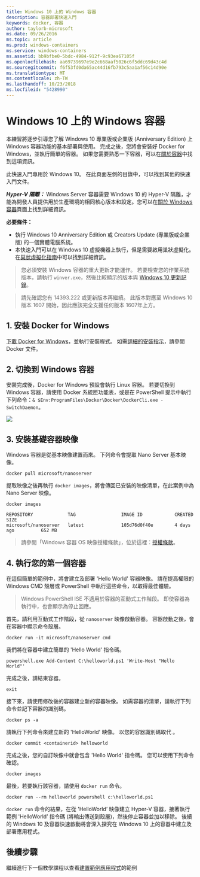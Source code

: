 ```yaml
---
title: Windows 10 上的 Windows 容器
description: 容器部署快速入門
keywords: docker, 容器
author: taylorb-microsoft
ms.date: 09/26/2016
ms.topic: article
ms.prod: windows-containers
ms.service: windows-containers
ms.assetid: bb9bfbe0-5bdc-4984-912f-9c93ea67105f
ms.openlocfilehash: aa69739697e9e2c668aaf5026c6f5ddc69d43c4d
ms.sourcegitcommit: f6f53fd0da65ac44d16fb793c5aa1af56c14d90e
ms.translationtype: MT
ms.contentlocale: zh-TW
ms.lasthandoff: 10/23/2018
ms.locfileid: "5428990"
---
```

# <a name="windows-containers-on-windows-10"></a>Windows 10 上的 Windows 容器

本練習將逐步引導您了解 Windows 10 專業版或企業版 (Anniversary Edition) 上 Windows 容器功能的基本部署與使用。 完成之後，您將會安裝好 Docker for Windows，並執行簡單的容器。 如果您需要熟悉一下容器，可以在[關於容器](../about/index.md)中找到這項資訊。

此快速入門專用於 Windows 10。 在此頁面左側的目錄中，可以找到其他的快速入門文件。

***Hyper-V 隔離：*** Windows Server 容器需要 Windows 10 的 Hyper-V 隔離，才能為開發人員提供用於生產環境的相同核心版本和設定。您可以在[關於 Windows 容器](../about/index.md)頁面上找到詳細資訊。

**必要條件：**

- 執行 Windows 10 Anniversary Edition 或 Creators Update (專業版或企業版) 的一個實體電腦系統。   
- 本快速入門可以在 Windows 10 虛擬機器上執行，但是需要啟用巢狀虛擬化。 在[巢狀虛擬化指南](https://msdn.microsoft.com/en-us/virtualization/hyperv_on_windows/user_guide/nesting)中可以找到詳細資訊。

> 您必須安裝 Windows 容器的重大更新才能運作。
> 若要檢查您的作業系統版本，請執行 `winver.exe`，然後比較顯示的版本與 [Windows 10 更新記錄](https://support.microsoft.com/en-us/help/12387/windows-10-update-history)。

> 請先確認您有 14393.222 或更新版本再繼續。  此版本對應至 Windows 10 版本 1607 開始，因此應該完全支援任何版本 1607年上方。

## <a name="1-install-docker-for-windows"></a>1. 安裝 Docker for Windows

[下載 Docker for Windows](https://download.docker.com/win/stable/InstallDocker.msi)，並執行安裝程式。 如需[詳細的安裝指示](https://docs.docker.com/docker-for-windows/install)，請參閱 Docker 文件。

## <a name="2-switch-to-windows-containers"></a>2. 切換到 Windows 容器

安裝完成後，Docker for Windows 預設會執行 Linux 容器。 若要切換到 Windows 容器，請使用 Docker 系統匣功能表，或是在 PowerShell 提示中執行下列命令：`& $Env:ProgramFiles\Docker\Docker\DockerCli.exe -SwitchDaemon`。

![](./media/docker-for-win-switch.png)

## <a name="3-install-base-container-images"></a>3. 安裝基礎容器映像

Windows 容器是從基本映像建置而來。 下列命令會提取 Nano Server 基本映像。

```
docker pull microsoft/nanoserver
```

提取映像之後再執行 `docker images`，將會傳回已安裝的映像清單，在此案例中為 Nano Server 映像。

```
docker images

REPOSITORY             TAG                 IMAGE ID            CREATED             SIZE
microsoft/nanoserver   latest              105d76d0f40e        4 days ago          652 MB
```

> 請參閱「Windows 容器 OS 映像授權條款」，位於這裡：[授權條款](../images-eula.md)。

## <a name="4-run-your-first-container"></a>4. 執行您的第一個容器

在這個簡單的範例中，將會建立及部署 'Hello World' 容器映像。 請在提高權限的 Windows CMD 殼層或 PowerShell 中執行這些命令，以取得最佳體驗。

> Windows PowerShell ISE 不適用於容器的互動式工作階段。 即使容器為執行中，也會顯示為停止回應。

首先，請利用互動式工作階段，從 `nanoserver` 映像啟動容器。 容器啟動之後，會在容器中顯示命令殼層。  

```
docker run -it microsoft/nanoserver cmd
```

我們將在容器中建立簡單的 'Hello World' 指令碼。

```
powershell.exe Add-Content C:\helloworld.ps1 'Write-Host "Hello World"'
```   

完成之後，請結束容器。

```
exit
```

接下來，請使用修改後的容器建立新的容器映像。 如需容器的清單，請執行下列命令並記下容器的識別碼。

```
docker ps -a
```

請執行下列命令來建立新的 'HelloWorld' 映像。 以您的容器識別碼取代 <containerid>。

```
docker commit <containerid> helloworld
```

完成之後，您的自訂映像中就會包含 'Hello World' 指令碼。 您可以使用下列命令確認。

```
docker images
```

最後，若要執行該容器，請使用 `docker run` 命令。

```
docker run --rm helloworld powershell c:\helloworld.ps1
```

`docker run` 命令的結果，在從 'HelloWorld’ 映像建立 Hyper-V 容器，接著執行範例 'HelloWorld’ 指令碼 (將輸出傳送到殼層)，然後停止容器並加以移除。
後續的 Windows 10 及容器快速啟動將會深入探究在 Windows 10 上的容器中建立及部署應用程式。

## <a name="next-steps"></a>後續步驟

繼續進行下一個教學課程以查看[建置範例應用程式](./building-sample-app.md)的範例
